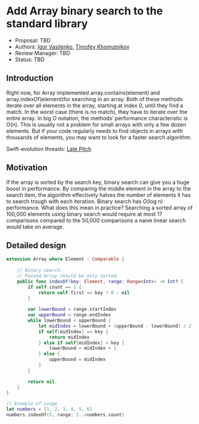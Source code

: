 # Add Array binary search to the  standard library

* Proposal: TBD
* Authors: [Igor Vasilenko](https://github.com/vasilenkoigor), [Timofey Khomutnikov](https://github.com/khomTima)
* Review Manager: TBD
* Status: TBD

## Introduction

Right now, for Array implemented array.contains(element) and array.indexOf(element)for searching in an array. Both of these methods iterate over all elements in the array, starting at index 0, until they find a match. In the worst case (there is no match), they have to iterate over the entire array. In big O notation, the methods’ performance characteristic is O(n). This is usually not a problem for small arrays with only a few dozen elements. But if your code regularly needs to find objects in arrays with thousands of elements, you may want to look for a faster search algorithm.

Swift-evolution threads: [Late Pitch](https://lists.swift.org/pipermail/swift-evolution/Week-of-Mon-20160905/026976.html)

## Motivation

If the array is sorted by the search key, binary search can give you a huge boost in performance. By comparing the middle element in the array to the search item, the algorithm effectively halves the number of elements it has to search trough with each iteration. Binary search has O(log n) performance. What does this mean in practice? Searching a sorted array of 100,000 elements using binary search would require at most 17 comparisons compared to the 50,000 comparisons a naive linear search would take on average.

## Detailed design

```swift
extension Array where Element : Comparable {
    
    // Binary search.
    // Passed Array should be only sorted.
    public func indexOf(key: Element, range: Range<Int>) -> Int? {
        if self.count == 1 {
            return self.first == key ? 0 : nil
        }
        
        var lowerBound = range.startIndex
        var upperBound = range.endIndex
        while lowerBound < upperBound {
            let midIndex = lowerBound + (upperBound - lowerBound) / 2
            if self[midIndex] == key {
                return midIndex
            } else if self[midIndex] < key {
                lowerBound = midIndex + 1
            } else {
                upperBound = midIndex
            }
        }
        
        return nil
    }
}

// Example of usage
let numbers = [1, 2, 3, 4, 5, 6]
numbers.indexOf(5, range: 2..<numbers.count)
```
